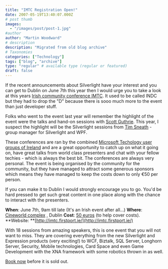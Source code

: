 ```yaml
---
title: "IMTC Registration Open!"
date: 2007-05-19T13:40:07.000Z
# post thumb
images:
  - "/images/post/post-1.jpg"
#author
author: "Martin Woodward"
# description
description: "Migrated from old blog archive"
# Taxonomies
categories: ["Technology"]
tags: ["blog", "archive"]
type: "regular" # available type (regular or featured)
draft: false
---
```


If the recent announcements about Silverlight have your interest and you can get to Dublin on June 7th this year then I would urge you to take a look at this years [Irish community conference IMTC](http://imtc.firstport.ie/).  It used to be called INDC but they had to drop the "D" because there is sooo much more to the event than just developer stuff. 

Folks who went to the event last year will remember the highlight of the event were the talks and hand-on sessions with [Scott Guthrie](http://weblogs.asp.net/scottgu/).  This year, I suspect the highlight will be the Silverlight sessions from [Tim Sneath](http://blogs.msdn.com/tims/default.aspx) - group manager for Silverlight and WPF. 

These conferences are ran by the combined [Microsoft Techology user groups of Ireland](http://www.mtug.ie/) and are a great opportunity to catch up on what it going on, have great talks from world class presenters and chat with your fellow techies - which is always the best bit.  The conferences are always very personal.  The event is being organised by the community for the community, but they have managed to attract some generous sponsors which means they have managed to keep the costs down to only €50 per person. 

If you can make it to Dublin I would strongly encourage you to go.  You'd be hard pressed to get such great content in one place along with the chance to interact with the presenters. 

**When**: June 7th, 9am till late (It's an Irish event after all...)
**Where**: [Cineworld complex](http://www.cineworld.ie/) , Dublin
**Cost**: [50 euros](http://imtc.firstport.ie/book.aspx) (to help cover costs). 
**Website: **[http://imtc.firstport.ie/](http://imtc.firstport.ie/) 

With 18 sessions from amazing speakers, this is one event that you will not want to miss. They are covering everything from the new Silverlight and Expression products (very exciting!) to WCF, Biztalk, SQL Server, Longhorn Server, Security, Mobile technologies, Card Space and even Game Development with the XNA framework with some robotics thrown in as well. 

[Book now](http://imtc.firstport.ie/book.aspx) before it is sold out.